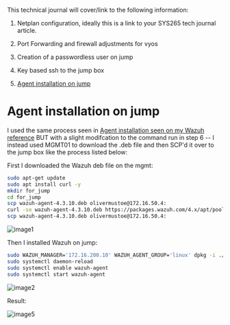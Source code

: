 This technical journal will cover/link to the following information:

1. Netplan configuration, ideally this is a link to your SYS265 tech journal article.

2. Port Forwarding and firewall adjustments for vyos

3. Creation of a passwordless user on jump

4. Key based ssh to the jump box

5. [Agent installation on jump](#agent-installation-on-jump)

# Agent installation on jump

I used the same process seen in [Agent installation seen on my Wazuh reference](https://github.com/Oliver-Mustoe/Oliver-Mustoe-Tech-Journal/wiki/Wazuh-reference#agent-installation) BUT with a slight modifcation to the command run in step 6 -- I instead used MGMT01 to download the .deb file and then SCP'd it over to the jump box like the process listed below:

First I downloaded the Wazuh deb file on the mgmt:

```bash
sudo apt-get update
sudo apt install curl -y
mkdir for_jump
cd for_jump
scp wazuh-agent-4.3.10.deb olivermustoe@172.16.50.4:
curl -so wazuh-agent-4.3.10.deb https://packages.wazuh.com/4.x/apt/pool/main/w/wazuh-agent/wazuh-agent_4.3.10-1_amd64.deb
scp wazuh-agent-4.3.10.deb olivermustoe@172.16.50.4:
```

![image1](https://user-images.githubusercontent.com/71083461/221033008-8097a0f0-b393-4981-871f-8e85cd804139.png)

 Then I installed Wazuh on jump:

```bash
sudo WAZUH_MANAGER='172.16.200.10' WAZUH_AGENT_GROUP='linux' dpkg -i ./wazuh-agent-4.3.10.deb
sudo systemctl daemon-reload
sudo systemctl enable wazuh-agent
sudo systemctl start wazuh-agent
```

![image2](https://user-images.githubusercontent.com/71083461/221032973-13047d7b-2295-4350-bc90-a96c43e8bd60.png)

Result:

![image5](https://user-images.githubusercontent.com/71083461/221032998-5b86eacf-083e-43e6-b530-9b36371fad33.png)
